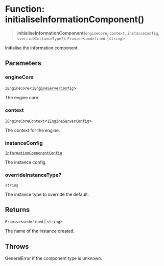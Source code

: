 # Function: initialiseInformationComponent()

> **initialiseInformationComponent**(`engineCore`, `context`, `instanceConfig`, `overrideInstanceType?`): `Promise`\<`undefined` \| `string`\>

Initialise the information component.

## Parameters

### engineCore

`IEngineCore`\<[`IEngineServerConfig`](../interfaces/IEngineServerConfig.md)\>

The engine core.

### context

`IEngineCoreContext`\<[`IEngineServerConfig`](../interfaces/IEngineServerConfig.md)\>

The context for the engine.

### instanceConfig

[`InformationComponentConfig`](../type-aliases/InformationComponentConfig.md)

The instance config.

### overrideInstanceType?

`string`

The instance type to override the default.

## Returns

`Promise`\<`undefined` \| `string`\>

The name of the instance created.

## Throws

GeneralError if the component type is unknown.
